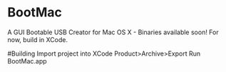 # BootMac
A GUI Bootable USB Creator for Mac OS X - Binaries available soon! For now, build in XCode.

#Building
Import project into XCode
Product>Archive>Export
Run BootMac.app
